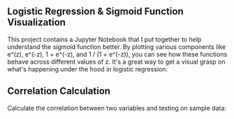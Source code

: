## Logistic Regression & Sigmoid Function Visualization
This project contains a Jupyter Notebook that I put together to help understand the sigmoid function better. By plotting various components like e^(z), e^(-z), 1 + e^(-z), and 1 / (1 + e^(-z)), you can see how these functions behave across different values of z. 
It's a great way to get a visual grasp on what's happening under the hood in logistic regression.

## Correlation Calculation
Calculate the correlation between two variables and testing on sample data:

​
